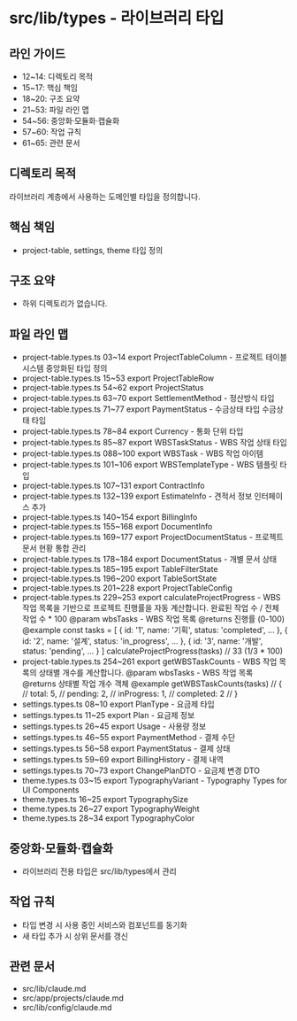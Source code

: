 # src/lib/types - 라이브러리 타입

## 라인 가이드
- 12~14: 디렉토리 목적
- 15~17: 핵심 책임
- 18~20: 구조 요약
- 21~53: 파일 라인 맵
- 54~56: 중앙화·모듈화·캡슐화
- 57~60: 작업 규칙
- 61~65: 관련 문서

## 디렉토리 목적
라이브러리 계층에서 사용하는 도메인별 타입을 정의합니다.

## 핵심 책임
- project-table, settings, theme 타입 정의

## 구조 요약
- 하위 디렉토리가 없습니다.

## 파일 라인 맵
- project-table.types.ts 03~14 export ProjectTableColumn - 프로젝트 테이블 시스템 중앙화된 타입 정의
- project-table.types.ts 15~53 export ProjectTableRow
- project-table.types.ts 54~62 export ProjectStatus
- project-table.types.ts 63~70 export SettlementMethod - 정산방식 타입
- project-table.types.ts 71~77 export PaymentStatus - 수금상태 타입 수금상태 타입
- project-table.types.ts 78~84 export Currency - 통화 단위 타입
- project-table.types.ts 85~87 export WBSTaskStatus - WBS 작업 상태 타입
- project-table.types.ts 088~100 export WBSTask - WBS 작업 아이템
- project-table.types.ts 101~106 export WBSTemplateType - WBS 템플릿 타입
- project-table.types.ts 107~131 export ContractInfo
- project-table.types.ts 132~139 export EstimateInfo - 견적서 정보 인터페이스 추가
- project-table.types.ts 140~154 export BillingInfo
- project-table.types.ts 155~168 export DocumentInfo
- project-table.types.ts 169~177 export ProjectDocumentStatus - 프로젝트 문서 현황 통합 관리
- project-table.types.ts 178~184 export DocumentStatus - 개별 문서 상태
- project-table.types.ts 185~195 export TableFilterState
- project-table.types.ts 196~200 export TableSortState
- project-table.types.ts 201~228 export ProjectTableConfig
- project-table.types.ts 229~253 export calculateProjectProgress - WBS 작업 목록을 기반으로 프로젝트 진행률을 자동 계산합니다. 완료된 작업 수 / 전체 작업 수 * 100 @param wbsTasks - WBS 작업 목록 @returns 진행률 (0-100) @example const tasks = [ { id: '1', name: '기획', status: 'completed', ... }, { id: '2', name: '설계', status: 'in_progress', ... }, { id: '3', name: '개발', status: 'pending', ... } ] calculateProjectProgress(tasks) // 33 (1/3 * 100)
- project-table.types.ts 254~261 export getWBSTaskCounts - WBS 작업 목록의 상태별 개수를 계산합니다. @param wbsTasks - WBS 작업 목록 @returns 상태별 작업 개수 객체 @example getWBSTaskCounts(tasks) // { //   total: 5, //   pending: 2, //   inProgress: 1, //   completed: 2 // }
- settings.types.ts 08~10 export PlanType - 요금제 타입
- settings.types.ts 11~25 export Plan - 요금제 정보
- settings.types.ts 26~45 export Usage - 사용량 정보
- settings.types.ts 46~55 export PaymentMethod - 결제 수단
- settings.types.ts 56~58 export PaymentStatus - 결제 상태
- settings.types.ts 59~69 export BillingHistory - 결제 내역
- settings.types.ts 70~73 export ChangePlanDTO - 요금제 변경 DTO
- theme.types.ts 03~15 export TypographyVariant - Typography Types for UI Components
- theme.types.ts 16~25 export TypographySize
- theme.types.ts 26~27 export TypographyWeight
- theme.types.ts 28~34 export TypographyColor

## 중앙화·모듈화·캡슐화
- 라이브러리 전용 타입은 src/lib/types에서 관리

## 작업 규칙
- 타입 변경 시 사용 중인 서비스와 컴포넌트를 동기화
- 새 타입 추가 시 상위 문서를 갱신

## 관련 문서
- src/lib/claude.md
- src/app/projects/claude.md
- src/lib/config/claude.md
